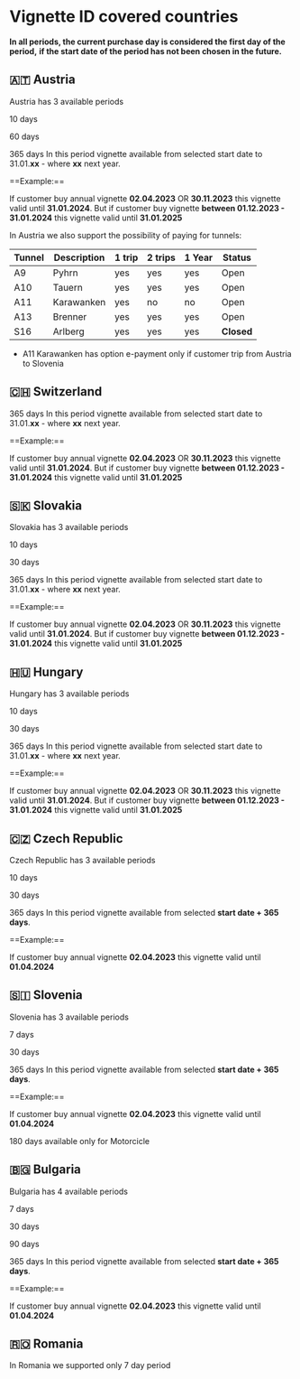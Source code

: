 # Vignette ID covered countries

**In all periods, the current purchase day is considered the first day of the period,**
**if the start date of the period has not been chosen in the future.**

## 🇦🇹 Austria

Austria has 3 available periods

10 days

60 days

365 days
In this period vignette available from selected start date to 31.01.**xx** - where  **xx** next year.

==Example:==

If customer buy annual vignette **02.04.2023** OR **30.11.2023** this vignette valid until **31.01.2024**.
But if customer buy vignette **between 01.12.2023 - 31.01.2024** this vignette valid until **31.01.2025**

In Austria we also support the possibility of paying for tunnels:

| Tunnel          | Description   | 1 trip  | 2 trips  | 1 Year  |  Status  |
| --------------- | ------------- | ------- | -------- | ------- | -------- |
|        A9       |   Pyhrn       |   yes   |    yes   |   yes   |   Open   |
|        A10      |   Tauern      |   yes   |    yes   |   yes   |   Open   |
|        A11      |   Karawanken  |   yes   |    no    |   no    |   Open   |
|        A13      |   Brenner     |   yes   |    yes   |   yes   |   Open   |
|        S16      |   Arlberg     |   yes   |    yes   |   yes   |   **Closed** |

- A11 Karawanken has option e-payment only if customer trip from Austria to Slovenia

## 🇨🇭 Switzerland

365 days
In this period vignette available from selected start date to 31.01.**xx** - where  **xx** next year.

==Example:==

If customer buy annual vignette **02.04.2023** OR **30.11.2023** this vignette valid until **31.01.2024**.
But if customer buy vignette **between 01.12.2023 - 31.01.2024** this vignette valid until **31.01.2025**


## 🇸🇰 Slovakia

Slovakia has 3 available periods

10 days

30 days

365 days
In this period vignette available from selected start date to 31.01.**xx** - where  **xx** next year.

==Example:==

If customer buy annual vignette **02.04.2023** OR **30.11.2023** this vignette valid until **31.01.2024**.
But if customer buy vignette **between 01.12.2023 - 31.01.2024** this vignette valid until **31.01.2025**


## 🇭🇺 Hungary

Hungary has 3 available periods

10 days

30 days

365 days
In this period vignette available from selected start date to 31.01.**xx** - where  **xx** next year.

==Example:==

If customer buy annual vignette **02.04.2023** OR **30.11.2023** this vignette valid until **31.01.2024**. 
But if customer buy vignette **between 01.12.2023 - 31.01.2024** this vignette valid until **31.01.2025**

## 🇨🇿 Czech Republic

Czech Republic has 3 available periods

10 days

30 days

365 days
In this period vignette available from selected **start date + 365 days**.

==Example:==

If customer buy annual vignette **02.04.2023** this vignette valid until **01.04.2024** 


## 🇸🇮 Slovenia

Slovenia has 3 available periods

7 days

30 days

365 days
In this period vignette available from selected **start date + 365 days**.

==Example:==

If customer buy annual vignette **02.04.2023** this vignette valid until **01.04.2024** 

180 days available only for Motorcicle

## 🇧🇬 Bulgaria

Bulgaria has 4 available periods

7 days

30 days

90 days

365 days
In this period vignette available from selected **start date + 365 days**.

==Example:==

If customer buy annual vignette **02.04.2023** this vignette valid until **01.04.2024** 


## 🇷🇴 Romania

In Romania we supported only 7 day period
